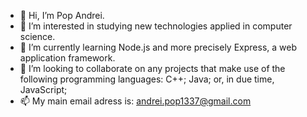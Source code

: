 - 👋 Hi, I’m Pop Andrei.
- 👀 I’m interested in studying new technologies applied in computer science.
- 🌱 I’m currently learning Node.js and more precisely Express, a web application framework.
- 💞️ I’m looking to collaborate on any projects that make use of the following programming languages: C++; Java; or, in due time, JavaScript;
- 📫 My main email adress is: andrei.pop1337@gmail.com 

<!---
PopAndrei1337/PopAndrei1337 is a ✨ special ✨ repository because its `README.md` (this file) appears on your GitHub profile.
You can click the Preview link to take a look at your changes.
--->
